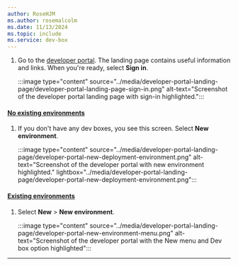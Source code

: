 ```yaml
---
author: RoseHJM
ms.author: rosemalcolm
ms.date: 11/13/2024
ms.topic: include
ms.service: dev-box
---
```


1. Go to the [developer portal](https://aka.ms/devbox-portal). The landing page contains useful information and links. When you're ready, select **Sign in**. 

   :::image type="content" source="../media/developer-portal-landing-page/developer-portal-landing-page-sign-in.png" alt-text="Screenshot of the developer portal landing page with sign-in highlighted.":::

#### [No existing environments](#tab/no-existing-environments)

1. If you don't have any dev boxes, you see this screen. Select **New environment**.

   :::image type="content" source="../media/developer-portal-landing-page/developer-portal-new-deployment-environment.png" alt-text="Screenshot of the developer portal with new environment highlighted." lightbox="../media/developer-portal-landing-page/developer-portal-new-deployment-environment.png":::

#### [Existing environments](#tab/existing-environments)

1. Select **New** > **New environment**.
 
   :::image type="content" source="../media/developer-portal-landing-page/developer-portal-new-environment-menu.png" alt-text="Screenshot of the developer portal with the New menu and Dev box option highlighted":::
 
---